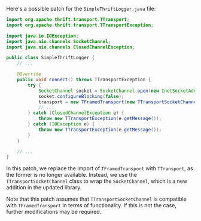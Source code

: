 Here's a possible patch for the `SimpleThriftLogger.java` file:

```java
import org.apache.thrift.transport.TTransport;
import org.apache.thrift.transport.TTransportException;

import java.io.IOException;
import java.nio.channels.SocketChannel;
import java.nio.channels.ClosedChannelException;

public class SimpleThriftLogger {
    // ...

    @Override
    public void connect() throws TTransportException {
        try {
            SocketChannel socket = SocketChannel.open(new InetSocketAddress(host, port));
            socket.configureBlocking(false);
            transport = new TFramedTransport(new TTransportSocketChannel(socket));
            // ...
        } catch (ClosedChannelException e) {
            throw new TTransportException(e.getMessage());
        } catch (IOException e) {
            throw new TTransportException(e.getMessage());
        }
    }

    // ...
}
```

In this patch, we replace the import of `TFramedTransport` with `TTransport`, as the former is no longer available. Instead, we use the `TTransportSocketChannel` class to wrap the `SocketChannel`, which is a new addition in the updated library.

Note that this patch assumes that `TTransportSocketChannel` is compatible with `TFramedTransport` in terms of functionality. If this is not the case, further modifications may be required.